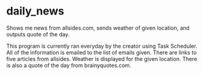 # daily_news
Shows me news from allsides.com, sends weather of given location, and outputs quote of the day. 


This program is currently ran everyday by the creator using Task Scheduler. All of the information is emailed to the list of emails given. There are links to five articles from allsides. Weather is displayed for the given location. There is also a quote of the day from brainyquotes.com. 
